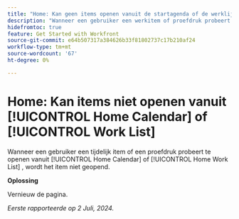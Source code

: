 ```yaml
---
title: "Home: Kan geen items openen vanuit de startagenda of de werklijst"
description: "Wanneer een gebruiker een werkitem of proefdruk probeert te openen via de thuisagenda of de thuiswerklijst, wordt het item niet geopend."
hidefromtoc: true
feature: Get Started with Workfront
source-git-commit: e64b507317a384626b33f81802737c17b210af24
workflow-type: tm+mt
source-wordcount: '67'
ht-degree: 0%

---
```



# Home: Kan items niet openen vanuit [!UICONTROL Home Calendar] of [!UICONTROL Work List]

Wanneer een gebruiker een tijdelijk item of een proefdruk probeert te openen vanuit [!UICONTROL Home Calendar] of [!UICONTROL Home Work List] , wordt het item niet geopend.

**Oplossing**

Vernieuw de pagina.

_Eerste rapporteerde op 2 Juli, 2024._
